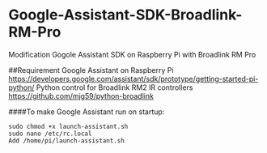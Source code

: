 # Google-Assistant-SDK-Broadlink-RM-Pro
Modification Gogole Assistant SDK on Raspberry Pi with Broadlink RM Pro


##Requirement
Google Assistant on Raspberry Pi
https://developers.google.com/assistant/sdk/prototype/getting-started-pi-python/
Python control for Broadlink RM2 IR controllers
https://github.com/mjg59/python-broadlink


####To make Google Assistant run on startup:
```
sudo chmod +x launch-assistant.sh
sudo nano /etc/rc.local
Add /home/pi/launch-assistant.sh
```

